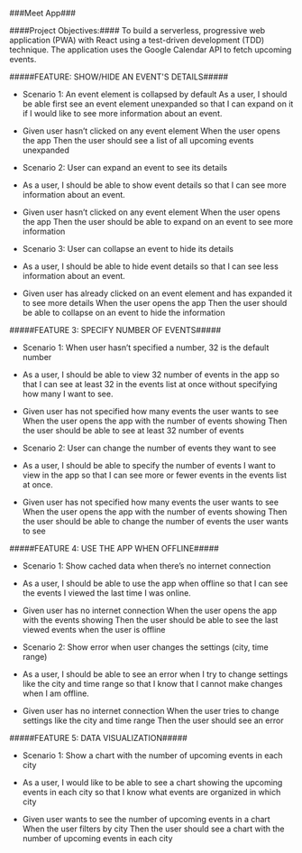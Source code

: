 ###Meet App###

####Project Objectives:####
To build a serverless, progressive web application (PWA) with React using a
test-driven development (TDD) technique. The application uses the Google
Calendar API to fetch upcoming events.

#####FEATURE: SHOW/HIDE AN EVENT'S DETAILS#####
*	Scenario 1: An event element is collapsed by default
	As a user, I should be able first see an event element unexpanded so that I can expand on it if I would like to see more information about an event.

*	Given user hasn’t clicked on any event element
When the user opens the app
Then the user should see a list of all upcoming events unexpanded

*	Scenario 2: User can expand an event to see its details
*	As a user, I should be able to show event details so that I can see more information about an event.
*	Given user hasn’t clicked on any event element
When the user opens the app
Then the user should be able to expand on an event to see more information
*	Scenario 3: User can collapse an event to hide its details
*	As a user, I should be able to hide event details so that I can see less information about an event.

*	Given user has already clicked on an event element and has expanded it to see more details
When the user opens the app
Then the user should be able to collapse on an event to hide the information

#####FEATURE 3: SPECIFY NUMBER OF EVENTS#####
*	Scenario 1: When user hasn’t specified a number, 32 is the default number
*	As a user, I should be able to view 32 number of events in the app so that I can see at least 32 in the events list at once without specifying how many I want to see. 
*	Given user has not specified how many events the user wants to see
When the user opens the app with the number of events showing
Then the user should be able to see at least 32 number of events

*	Scenario 2: User can change the number of events they want to see
*	As a user, I should be able to specify the number of events I want to view in the app so that I can see more or fewer events in the events list at once. 
*	Given user has not specified how many events the user wants to see
When the user opens the app with the number of events showing
Then the user should be able to change the number of events the user wants to see

#####FEATURE 4: USE THE APP WHEN OFFLINE#####
*	Scenario 1: Show cached data when there’s no internet connection
*	As a user, I should be able to use the app when offline so that I can see the events I viewed the last time I was online. 

*	Given user has no internet connection 
When the user opens the app with the events showing
Then the user should be able to see the last viewed events when the user is offline

*	Scenario 2: Show error when user changes the settings (city, time range)
*	As a user, I should be able to see an error when I try to change settings like the city and time range so that I know that I cannot make changes when I am offline. 

*	Given user has no internet connection 
When the user tries to change settings like the city and time range
Then the user should see an error

#####FEATURE 5: DATA VISUALIZATION#####
*	Scenario 1: Show a chart with the number of upcoming events in each city
*	As a user, I would like to be able to see a chart showing the upcoming events in each city so that I know what events are organized in which city

*	Given user wants to see the number of upcoming events in a chart 
When the user filters by city
Then the user should see a chart with the number of upcoming events in each city

